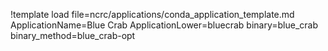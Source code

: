 !template load file=ncrc/applications/conda_application_template.md ApplicationName=Blue Crab ApplicationLower=bluecrab binary=blue_crab binary_method=blue_crab-opt
